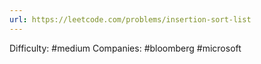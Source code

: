 ```yaml
---
url: https://leetcode.com/problems/insertion-sort-list
---
```


Difficulty: #medium
Companies: #bloomberg #microsoft